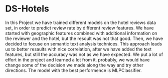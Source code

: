 # DS-Hotels
In this Project we have trained different models on the hotel reviews data set, in order to predict review rate by different review features.
We have started with geographic features combined with additional information on the reviewer and the hotel, but the resoult was not that good.
Then, we have decided to focuse on semantic text analysis technices. This approach leads us to better resaults with nice correlation, after we have added the text features, 
but still the accuracy was not as we have expected.
We put a lot of effort in the project and learned a lot from it. probably, we would have change some of the decision we made along the way and try other directions.
The model with the best performence is MLPClassifier.
